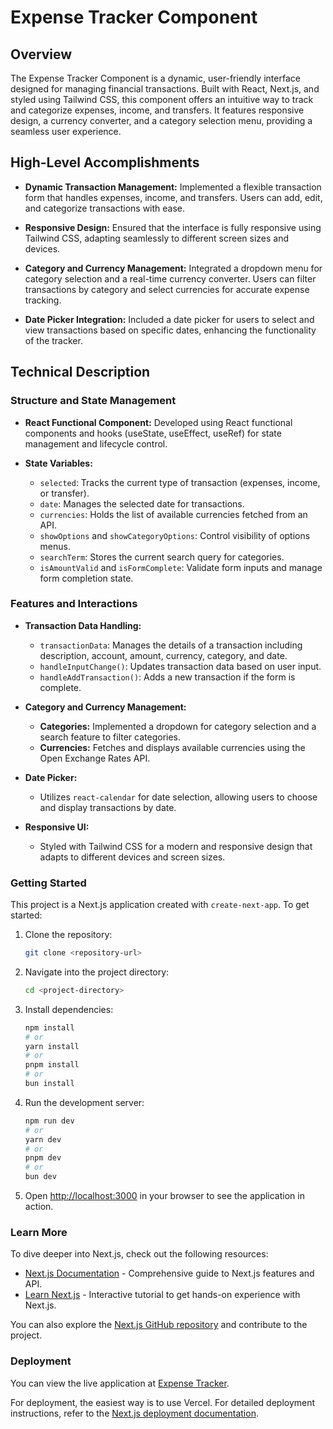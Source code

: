 # Expense Tracker Component

## Overview

The Expense Tracker Component is a dynamic, user-friendly interface designed for managing financial transactions. Built with React, Next.js, and styled using Tailwind CSS, this component offers an intuitive way to track and categorize expenses, income, and transfers. It features responsive design, a currency converter, and a category selection menu, providing a seamless user experience.

## High-Level Accomplishments

- **Dynamic Transaction Management:** Implemented a flexible transaction form that handles expenses, income, and transfers. Users can add, edit, and categorize transactions with ease.

- **Responsive Design:** Ensured that the interface is fully responsive using Tailwind CSS, adapting seamlessly to different screen sizes and devices.

- **Category and Currency Management:** Integrated a dropdown menu for category selection and a real-time currency converter. Users can filter transactions by category and select currencies for accurate expense tracking.

- **Date Picker Integration:** Included a date picker for users to select and view transactions based on specific dates, enhancing the functionality of the tracker.

## Technical Description

### Structure and State Management

- **React Functional Component:** Developed using React functional components and hooks (useState, useEffect, useRef) for state management and lifecycle control.

- **State Variables:**
  - `selected`: Tracks the current type of transaction (expenses, income, or transfer).
  - `date`: Manages the selected date for transactions.
  - `currencies`: Holds the list of available currencies fetched from an API.
  - `showOptions` and `showCategoryOptions`: Control visibility of options menus.
  - `searchTerm`: Stores the current search query for categories.
  - `isAmountValid` and `isFormComplete`: Validate form inputs and manage form completion state.

### Features and Interactions

- **Transaction Data Handling:**
  - `transactionData`: Manages the details of a transaction including description, account, amount, currency, category, and date.
  - `handleInputChange()`: Updates transaction data based on user input.
  - `handleAddTransaction()`: Adds a new transaction if the form is complete.

- **Category and Currency Management:**
  - **Categories:** Implemented a dropdown for category selection and a search feature to filter categories.
  - **Currencies:** Fetches and displays available currencies using the Open Exchange Rates API.

- **Date Picker:**
  - Utilizes `react-calendar` for date selection, allowing users to choose and display transactions by date.

- **Responsive UI:**
  - Styled with Tailwind CSS for a modern and responsive design that adapts to different devices and screen sizes.

### Getting Started

This project is a Next.js application created with `create-next-app`. To get started:

1. Clone the repository:
   ```bash
   git clone <repository-url>
   ```

2. Navigate into the project directory:
   ```bash
   cd <project-directory>
   ```

3. Install dependencies:
   ```bash
   npm install
   # or
   yarn install
   # or
   pnpm install
   # or
   bun install
   ```

4. Run the development server:
   ```bash
   npm run dev
   # or
   yarn dev
   # or
   pnpm dev
   # or
   bun dev
   ```

5. Open [http://localhost:3000](http://localhost:3000) in your browser to see the application in action.

### Learn More

To dive deeper into Next.js, check out the following resources:
- [Next.js Documentation](https://nextjs.org/docs) - Comprehensive guide to Next.js features and API.
- [Learn Next.js](https://nextjs.org/learn) - Interactive tutorial to get hands-on experience with Next.js.

You can also explore the [Next.js GitHub repository](https://github.com/vercel/next.js/) and contribute to the project.

### Deployment

You can view the live application at [Expense Tracker](https://recreationaldesign2byabhijeetsingh.vercel.app/).

For deployment, the easiest way is to use Vercel. For detailed deployment instructions, refer to the [Next.js deployment documentation](https://nextjs.org/docs/deployment).
